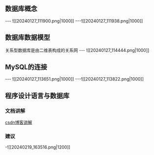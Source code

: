 ## 数据库概念
--- ![[20240127_111900.png|1000]]
---![[20240127_111938.png|1000]]
## 数据库数据模型

关系型数据库是由二维表构成的关系网
--- ![[20240127_114444.png|1000]]
## MySQL的连接
--- ![[20240127_113651.png|1000]]
---![[20240127_113822.png|1000]]
## 程序设计语言与数据库
### 文档讲解
[csdn博客讲解](https://blog.csdn.net/weixin_45798993/article/details/122633398?ops_request_misc=&request_id=&biz_id=102&utm_term=%E7%A8%8B%E5%BA%8F%E8%AE%BE%E8%AE%A1%E8%AF%AD%E8%A8%80%E4%B8%8E%E6%95%B0%E6%8D%AE%E5%BA%93%E7%9A%84%E5%85%B3%E7%B3%BB&utm_medium=distribute.pc_search_result.none-task-blog-2~all~sobaiduweb~default-5-122633398.142^v99^pc_search_result_base2&spm=1018.2226.3001.4187)
### 建议
-![[20240219_163516.png|1200]]